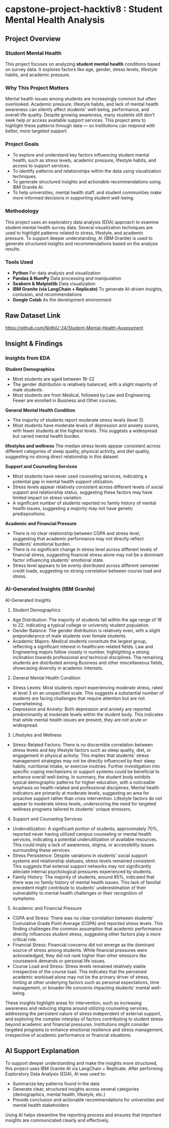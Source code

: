 # capstone-project-hacktiv8 : Student Mental Health Analysis

## Project Overview

### Student Mental Health
This project focuses on analyzing **student mental health** conditions based on survey data. 
It explores factors like age, gender, stress levels, lifestyle habits, and academic pressure.

### Why This Project Matters
Mental health issues among students are increasingly common but often overlooked. Academic pressure, lifestyle habits, and lack of mental health 
awareness can silently affect students' well-being, performance, and overall life quality. Despite growing awareness, many students still don't seek help or access 
available support services. This project aims to highlight these patterns through data — so institutions can respond with better, more targeted support.

### Project Goals
- To explore and understand key factors influencing student mental health, such as stress levels, academic pressure, lifestyle habits, and access to support services.
- To identify patterns and relationships within the data using visualization techniques.
- To generate structured insights and actionable recommendations using IBM Granite AI.
- To help universities, mental health staff, and student communities make more informed decisions in supporting student well-being.

### Methodology
This project uses an exploratory data analysis (EDA) approach to examine student mental health survey data. Several visualization techniques are used to highlight patterns related to stress, lifestyle, and academic pressure.
To support deeper understanding, AI (IBM Granite) is used to generate structured insights and recommendations based on the analysis results.

### Tools Used
- **Python** For data analysis and visualization
- **Pandas & NumPy** Data processing and manipulation
- **Seaborn & Matplotlib** Data visualization
- **IBM Granite (via LangChain + Replicate)** To generate AI-driven insights, conlusion, and recommendations
- **Google Colab** As the development environment


## Raw Dataset Link
https://github.com/NidhiU-24/Student-Mental-Health-Assessment

## Insight & Findings
### Insights from EDA 
**Student Demographics**
- Most students are aged between 18–22
- The gender distribution is relatively balanced, with a slight majority of male students.
- Most students are from Medical, followed by Law and Engineering. Fewer are enrolled in Business and Other courses.

**General Mental Health Condition**
- The majority of students report moderate stress levels (level 3).
- Most students have moderate levels of depression and anxiety scores, with fewer students at the highest levels. This suggests a widespread but varied mental health burden.

**lifestyles and wellness**
The median stress levels appear consistent across different categories of sleep quality, physical activity, and diet quality, suggesting no strong direct relationship in this dataset.

**Support and Counseling Services**
- Most students have never used counseling services, indicating a potential gap in mental health support utilization.
- Stress levels appear relatively consistent across different levels of social support and relationship status, suggesting these factors may have limited impact on stress variation.
- A significant number of students reported no family history of mental health issues, suggesting a majority may not have genetic predispositions.

**Academic and Financial Pressure**
- There is no clear relationship between CGPA and stress level, suggesting that academic performance may not directly reflect students' emotional burden.
- There is no significant change in stress level across different levels of financial stress, suggesting financial stress alone may not be a dominant factor influencing students'   emotional state.
- Stress level appears to be evenly distributed across different semester credit loads, suggesting no strong correlation between course load and stress.

### AI-Generated Insights (IBM Granite) 
AI-Generated Insights

1. Student Demographics 
- Age Distribution: The majority of students fall within the age range of 18 to 22, indicating a typical college or university student population.
- Gender Balance: The gender distribution is relatively even, with a slight preponderance of male students over female students.
- Academic Majors: Medical students constitute the largest group, reflecting a significant interest in healthcare-related fields.
Law and Engineering majors follow closely in number, highlighting a strong inclination towards professional and technical disciplines.
The remaining students are distributed among Business and other miscellaneous fields, showcasing diversity in academic interests.

2. General Mental Health Condition
- Stress Levels: Most students report experiencing moderate stress, rated at level 3 on an unspecified scale. This suggests a substantial number of students are facing challenges that require attention but are not overwhelming.
- Depression and Anxiety: Both depression and anxiety are reported predominantly at moderate levels within the student body. This indicates that while mental health issues are present, they are not acute or widespread.

3. Lifestyles and Wellness
- Stress-Related Factors: There is no discernible correlation between stress levels and key lifestyle factors such as sleep quality, diet, or engagement in physical activity. This implies that students' stress management strategies may not be directly influenced by their sleep habits, nutritional intake, or exercise routines. Further investigation into specific coping mechanisms or support systems could be beneficial to enhance overall well-being.
In summary, the student body exhibits typical demographic patterns for higher education, with a noticeable emphasis on health-related and professional disciplines. Mental health indicators are primarily at moderate levels, suggesting an area for proactive support rather than crisis intervention. Lifestyle factors do not appear to moderate stress levels, underscoring the need for targeted wellness programs tailored to students' unique stressors.

4. Support and Counseling Services
- Underutilization: A significant portion of students, approximately 70%, reported never having utilized campus counseling or mental health services, indicating a potential underutilization of available resources. This could imply a lack of awareness, stigma, or accessibility issues surrounding these services.
- Stress Persistence: Despite variations in students' social support systems and relationship statuses, stress levels remained consistent. This suggests that external support networks may not significantly alleviate internal psychological pressures experienced by students.
- Family History: The majority of students, around 85%, indicated that there was no family history of mental health issues. This lack of familial precedent might contribute to students' underestimation of their vulnerability to mental health challenges or their recognition of symptoms.

5. Academic and Financial Pressure
- CGPA and Stress: There was no clear correlation between students' Cumulative Grade Point Average (CGPA) and reported stress levels. This finding challenges the common assumption that academic performance directly influences student stress, suggesting other factors play a more critical role.
- Financial Stress: Financial concerns did not emerge as the dominant source of stress among students. While financial pressures were acknowledged, they did not rank higher than other stressors like coursework demands or personal life issues.
- Course Load and Stress: Stress levels remained relatively stable irrespective of the course load. This indicates that the perceived academic workload alone may not be the primary driver of stress, hinting at other underlying factors such as personal expectations, time management, or broader life concerns impacting students' mental well-being.

These insights highlight areas for intervention, such as increasing awareness and reducing stigma around utilizing counseling services, addressing the persistent nature of stress independent of external support, and exploring the complex interplay of factors contributing to student stress beyond academic and financial pressures. Institutions might consider targeted programs to enhance emotional resilience and stress management, irrespective of academic performance or financial situations.

## AI Support Explanation
To support deeper understanding and make the insights more structured, this project uses IBM Granite AI via LangChain + Replicate. After performing Exploratory Data Analysis (EDA), AI was used to:
- Summarize key patterns found in the data
- Generate clear, structured insights across several categories (demographics, mental health, lifestyle, etc.)
- Provide conclusion and actionable recommendations for universities and mental health stakeholders

Using AI helps streamline the reporting process and ensures that important insights are communicated clearly and effectively.

